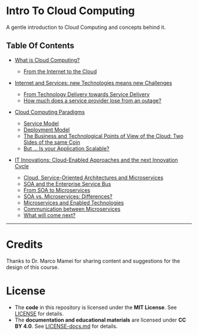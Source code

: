 # Intro To Cloud Computing
 A gentle introduction to Cloud Computing and concepts behind it.

 ## Table Of Contents
 - [What is Cloud Computing?](sections/01_what-is-cloud-computing.md#what-is-cloud-computing)
    - [From the Internet to the Cloud](sections/01_what-is-cloud-computing.md#from-the-internet-to-the-cloud)
 
 - [Internet and Services: new Technologies means new Challenges](sections/02_internet-and-services.md#internet-and-services-new-technology-means-new-challenges)
    - [From Technology Delivery towards Service Delivery](sections/02_internet-and-services.md#from-technology-delivery-towards-service-delivery)
    - [How much does a service provider lose from an outage?](sections/02_internet-and-services.md#how-much-does-a-service-provider-lose-from-an-outage)
 
 - [Cloud Computing Paradigms](sections/03_cloud-computing-paradigms.md#cloud-computing-paradigms)
    - [Service Model](sections/03_cloud-computing-paradigms.md#service-model)
    - [Deployment Model](sections/03_cloud-computing-paradigms.md#deployment-model)
    - [The Business and Technological Points of View of the Cloud: Two Sides of the same Coin](sections/03_cloud-computing-paradigms.md#the-business-and-technological-points-of-views-of-the-cloud-two-sides-of-the-same-coin)
    - [But ... Is your Application Scalable?](sections/03_cloud-computing-paradigms.md#but--is-your-application-scalable)
 
 - [IT Innovations: Cloud-Enabled Approaches and the next Innovation Cycle](sections/04_it-innovations.md#it-innovations-cloud-enabled-approaches-and-the-next-innovation-cycle)
    - [Cloud, Service-Oriented Architectures and Microservices](sections/04_it-innovations.md#cloud-service-oriented-architectures-and-microservices)
    - [SOA and the Enterprise Service Bus](sections/04_it-innovations.md#soa-and-the-enterprise-service-bus)
    - [From SOA to Microservices](sections/04_it-innovations.md#from-soa-to-microservices)
    - [SOA vs. Microservices: Differences?](sections/04_it-innovations.md#soa-vs-microservices-differences)
    - [Microservices and Enabled Technologies](sections/04_it-innovations.md#soa-vs-microservices-differences)
    - [Communication between Microservices](sections/04_it-innovations.md#communication-between-microservices)
    - [What will come next?](sections/04_it-innovations.md#what-will-come-next)

---

 # Credits
Thanks to Dr. Marco Mamei for sharing content and suggestions for the design of this course.

# License  
- The **code** in this repository is licensed under the **MIT License**. See [LICENSE](LICENSE) for details.  
- The **documentation and educational materials** are licensed under **CC BY 4.0**. See [LICENSE-docs.md](LICENSE-docs.md) for details.  